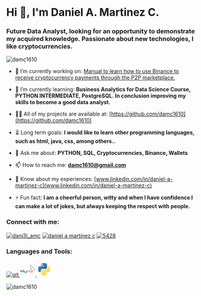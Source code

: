 <h1 align="left">Hi 👋, I'm Daniel A. Martinez C.</h1>
<h3 align="left">Future Data Analyst, looking for an opportunity to demonstrate my acquired knowledge. Passionate about new technologies, I like cryptocurrencies.</h3>

<p align="left"> <img src="https://komarev.com/ghpvc/?username=damc1610&label=Profile%20views&color=0e75b6&style=flat" alt="damc1610" /> </p>

- 🔭 I’m currently working on: [Manual to learn how to use Binance to receive cryptocurrency payments through the P2P marketplace.](https://www.notion.so/Curso-de-Binance-871542e7e5814dbc83b24a6b4205270d)

- 🌱 I’m currently learning: **Business Analytics for Data Science Course, PYTHON INTERMEDIATE, PostgreSQL. In conclusion improving my skills to become a good data analyst.**

- 👨‍💻 All of my projects are available at: [https://github.com/damc1610](https://github.com/damc1610)

- ⏳ Long term goals: **I would like to learn other programming languages, such as html, java, css, among others..**

- 💬 Ask me about: **PYTHON, SQL, Cryptocurrencies, Binance, Wallets**

- 📫 How to reach me: **damc1610@gmail.com**

- 📄 Know about my experiences: [www.linkedin.com/in/daniel-a-martinez-c](www.linkedin.com/in/daniel-a-martinez-c)

- ⚡ Fun fact: **I am a cheerful person, witty and when I have confidence I can make a lot of jokes, but always keeping the respect with people.**

<h3 align="left">Connect with me:</h3>
<p align="left">
<a href="https://twitter.com/dani3l_amc" target="blank"><img align="center" src="https://raw.githubusercontent.com/rahuldkjain/github-profile-readme-generator/master/src/images/icons/Social/twitter.svg" alt="dani3l_amc" height="30" width="40" /></a>
<a href="https://linkedin.com/in/daniel a martinez c" target="blank"><img align="center" src="https://raw.githubusercontent.com/rahuldkjain/github-profile-readme-generator/master/src/images/icons/Social/linked-in-alt.svg" alt="daniel a martinez c" height="30" width="40" /></a>
<a href="https://discord.gg/5428" target="blank"><img align="center" src="https://raw.githubusercontent.com/rahuldkjain/github-profile-readme-generator/master/src/images/icons/Social/discord.svg" alt="5428" height="30" width="40" /></a>
</p>

<h3 align="left">Languages and Tools:</h3>
<p align="left"> <a href="https://git-scm.com/" target="_blank" rel="noreferrer"> <img src="https://www.vectorlogo.zone/logos/git-scm/git-scm-icon.svg" alt="git" width="40" height="40"/> </a> <a href="https://www.mysql.com/" target="_blank" rel="noreferrer"> <img src="https://raw.githubusercontent.com/devicons/devicon/master/icons/mysql/mysql-original-wordmark.svg" alt="mysql" width="40" height="40"/> </a> <a href="https://www.python.org" target="_blank" rel="noreferrer"> <img src="https://raw.githubusercontent.com/devicons/devicon/master/icons/python/python-original.svg" alt="python" width="40" height="40"/> </a> </p>

<p><img align="center" src="https://github-readme-stats.vercel.app/api/top-langs?username=damc1610&show_icons=true&locale=en&layout=compact" alt="damc1610" /></p>

